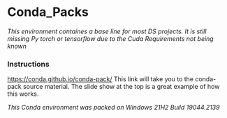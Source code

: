 # Conda_Packs
*This environment containes a base line for most DS projects. It is still missing Py torch or tensorflow due to the Cuda Requirements not being known*

### Instructions
https://conda.github.io/conda-pack/
This link will take you to the conda-pack source material. The slide show at the top is a great example of how this works.

*This Conda environment was packed on Windows 21H2 Build 19044.2139*